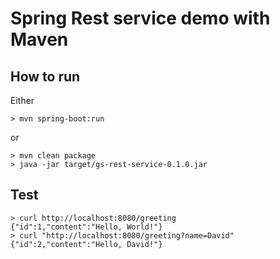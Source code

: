 # Spring Rest service demo with Maven

## How to run
Either

```
> mvn spring-boot:run
```

or

```
> mvn clean package
> java -jar target/gs-rest-service-0.1.0.jar
```

## Test
```
> curl http://localhost:8080/greeting
{"id":1,"content":"Hello, World!"}
> curl "http://localhost:8080/greeting?name=David"
{"id":2,"content":"Hello, David!"}
```
